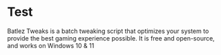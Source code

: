 # Test
Batlez Tweaks is a batch tweaking script that optimizes your system to provide the best gaming experience possible. It is free and open-source, and works on Windows 10 &amp; 11
